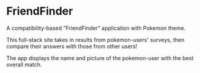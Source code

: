 # FriendFinder

A compatibility-based "FriendFinder" application with Pokemon theme.

This full-stack site takes in results from pokemon-users' surveys, 
then compare their answers with those from other users!

The app displays the name and picture of the pokemon-user with the best overall match. 
